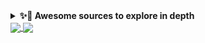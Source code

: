
<details>
  <summary><b>✨🔭 Awesome sources to explore in depth</b></summary>
  
  #### test
  
   - https://github.com/donnemartin/system-design-primer
   - https://github.com/kelseyhightower/kubernetes-the-hard-way
   - https://github.com/kamranahmedse/developer-roadmap
   - https://securityzines.com/
   - https://about.gitlab.com/handbook/engineering/development/enablement/data_stores/database/doc/root-namespace-sharding.html
   - https://digital.ai/devops-tools-periodic-table
   - https://www.youtube.com/watch?v=B6FsWNUnRo0&list=PLSAko72nKb8QWsfPpBlsw-kOdMBD7sra-&ab_channel=TheLearningChannel
   - https://github.com/mxssl/sre-interview-prep-guide
   - https://blog.alicegoldfuss.com/how-to-get-into-sre/
   - https://github.com/alex-xu-system/bytebytego/blob/main/system_design_links.md

</details>

<a href="https://github.com/ggjulio">
  <img align="center" src="https://github-readme-stats.vercel.app/api/top-langs/?username=ggjulio&hide=objective-c,makefile,javascript,swift&theme=tokyonight" />
</a>
<a href="https://github.com/ggjulio">
  <img align="center" src="https://github-readme-stats.vercel.app/api?username=ggjulio&show_icons=true&count_private=true&theme=tokyonight" />
</a>


<!--
**ggjulio/ggjulio** is a ✨ _special_ ✨ repository because its `README.md` (this file) appears on your GitHub profile.

Here are some ideas to get you started:

- 🔭 I’m currently working on ...
- 🌱 I’m currently learning ...
- 👯 I’m looking to collaborate on ...
- 🤔 I’m looking for help with ...
- 💬 Ask me about ...
- 📫 How to reach me: ...
- 😄 Pronouns: ...
- ⚡ Fun fact: ...
-->
